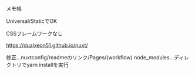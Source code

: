 メモ帳

Universal/StaticでOK

CSSフレームワークなし

https://dualxeon51.github.io/nuxt/

修正...nuxtconfig/readmeのリンク/Pages/(workflow)
node_modules...ディレクトリでyarn installを実行